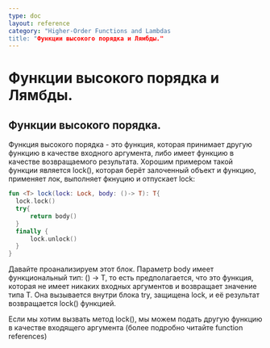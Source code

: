 ```yaml
---
type: doc
layout: reference
category: "Higher-Order Functions and Lambdas
title: "Функции высокого порядка и Лямбды."
---
```


# Функции высокого порядка и Лямбды.

## Функции высокого порядка.
Функция высокого порядка - это функция, которая принимает другую функцию в качестве входного аргумента,
либо имеет функцию в качестве возвращаемого результата. Хорошим примером такой функции является lock(),
которая берёт залоченный объект и функцию, применяет лок, выполняет фкнуцию и отпускает lock:

``` kotlin
fun <T> lock(lock: Lock, body: ()-> T): T{
  lock.lock()
  try{
      return body()
  }
  finally {
      lock.unlock()
  }
}
```

Давайте проанализируем этот блок. Параметр body имеет функциональный тип: () -> T, то есть предполагается,
что это функция, которая не имеет никаких входных аргументов и возвращает значение типа T. Она вызывается
внутри блока try, защищена lock, и её результат возвращается lock() функцией.

Если мы хотим вызвать метод lock(), мы можем подать другую функцию в качестве входящего аргумента 
(более подробно читайте <url>function references</url>)
